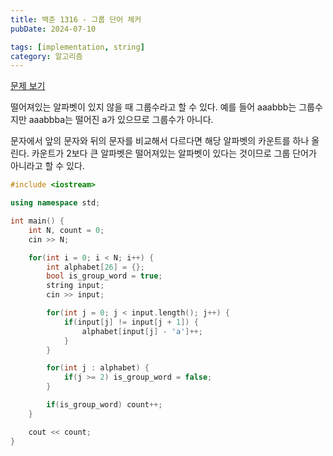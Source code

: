 ```yaml
---
title: 백준 1316 - 그룹 단어 체커
pubDate: 2024-07-10

tags: [implementation, string]
category: 알고리즘
---
```


[문제 보기](https://www.acmicpc.net/problem/1316)

떨어져있는 알파벳이 있지 않을 때 그룹수라고 할 수 있다.
예를 들어 aaabbb는 그룹수지만 aaabbba는 떨어진 a가 있으므로 그룹수가 아니다.

문자에서 앞의 문자와 뒤의 문자를 비교해서 다르다면 해당 알파벳의 카운트를 하나 올린다. 카운트가 2보다 큰 알파벳은 떨어져있는 알파벳이 있다는 것이므로 그룹 단어가 아니라고 할 수 있다.

```c++
#include <iostream>

using namespace std;

int main() {
    int N, count = 0;
    cin >> N;

    for(int i = 0; i < N; i++) {
        int alphabet[26] = {};
        bool is_group_word = true;
        string input;
        cin >> input;

        for(int j = 0; j < input.length(); j++) {
            if(input[j] != input[j + 1]) {
                alphabet[input[j] - 'a']++;
            }
        }

        for(int j : alphabet) {
            if(j >= 2) is_group_word = false;
        }

        if(is_group_word) count++;
    }

    cout << count;
}
```
